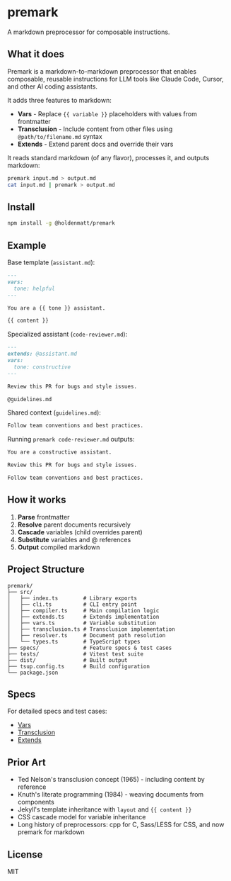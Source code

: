 # premark

A markdown preprocessor for composable instructions.

## What it does

Premark is a markdown-to-markdown preprocessor that enables composable, reusable instructions for LLM tools like Claude Code, Cursor, and other AI coding assistants.

It adds three features to markdown:

- **Vars** - Replace `{{ variable }}` placeholders with values from frontmatter
- **Transclusion** - Include content from other files using `@path/to/filename.md` syntax
- **Extends** - Extend parent docs and override their vars

It reads standard markdown (of any flavor), processes it, and outputs markdown:

```bash
premark input.md > output.md
cat input.md | premark > output.md
```

## Install

```bash
npm install -g @holdenmatt/premark
```

## Example

Base template (`assistant.md`):

```markdown
---
vars:
  tone: helpful
---

You are a {{ tone }} assistant.

{{ content }}
```

Specialized assistant (`code-reviewer.md`):

```markdown
---
extends: @assistant.md
vars:
  tone: constructive
---

Review this PR for bugs and style issues.

@guidelines.md
```

Shared context (`guidelines.md`):

```markdown
Follow team conventions and best practices.
```

Running `premark code-reviewer.md` outputs:

```markdown
You are a constructive assistant.

Review this PR for bugs and style issues.

Follow team conventions and best practices.
```

## How it works

1. **Parse** frontmatter
2. **Resolve** parent documents recursively
3. **Cascade** variables (child overrides parent)
4. **Substitute** variables and @ references
5. **Output** compiled markdown

## Project Structure

```
premark/
├── src/
│   ├── index.ts        # Library exports
│   ├── cli.ts          # CLI entry point
│   ├── compiler.ts     # Main compilation logic
│   ├── extends.ts      # Extends implementation
│   ├── vars.ts         # Variable substitution
│   ├── transclusion.ts # Transclusion implementation
│   ├── resolver.ts     # Document path resolution
│   └── types.ts        # TypeScript types
├── specs/              # Feature specs & test cases
├── tests/              # Vitest test suite
├── dist/               # Built output
├── tsup.config.ts      # Build configuration
└── package.json
```

## Specs

For detailed specs and test cases:

- [Vars](https://github.com/holdenmatt/premark/blob/main/specs/vars.spec.md)
- [Transclusion](https://github.com/holdenmatt/premark/blob/main/specs/transclusion.spec.md)
- [Extends](https://github.com/holdenmatt/premark/blob/main/specs/extends.spec.md)

## Prior Art

- Ted Nelson's transclusion concept (1965) - including content by reference
- Knuth's literate programming (1984) - weaving documents from components
- Jekyll's template inheritance with `layout` and `{{ content }}`
- CSS cascade model for variable inheritance
- Long history of preprocessors: cpp for C, Sass/LESS for CSS, and now premark for markdown

## License

MIT
